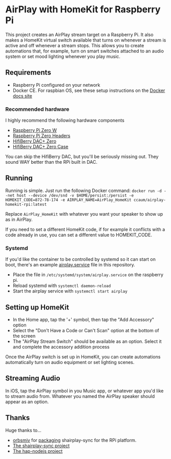 # AirPlay with HomeKit for Raspberry Pi

This project creates an AirPlay stream target on a Raspberry Pi. It also makes
a HomeKit virtual switch available that turns on whenever a stream is active
and off whenever a stream stops. This allows you to create automations
that, for example, turn on smart switches attached to an audio system or set
mood lighting whenever you play music.

## Requirements

* Raspberry Pi configured on your network
* Docker CE. For raspbian OS, see these setup instructions on the [Docker docs site](https://docs.docker.com/install/linux/docker-ce/debian/#upgrade-docker-ce-1)

### Recommended hardware

I highly recommend the following hardware components

* [Raspberry Pi Zero W](https://www.amazon.com/CanaKit-Raspberry-Wireless-Official-Supply/dp/B071L2ZQZX/ref=sr_1_2?s=pc&ie=UTF8&qid=1527567717&sr=1-2&keywords=raspberry+pi+zero+w&dpID=51zutywP8gL&preST=_SY300_QL70_&dpSrc=srch)
* [Raspberry Pi Zero Headers](https://www.amazon.com/Break-away-2x20-pin-Strip-Header-Raspberry/dp/B07CKQWLFF/ref=sr_1_3?s=electronics&ie=UTF8&qid=1527568280&sr=1-3&keywords=raspberry+pi+zero+break+away)
* [HifiBerry DAC+ Zero](https://www.hifiberry.com/shop/boards/hifiberry-dac-zero/)
* [HifiBerry DAC+ Zero Case](https://www.hifiberry.com/shop/cases/hifiberry-case-for-dac-zero/)

You can skip the HifiBerry DAC, but you'll be seriously missing out. They sound WAY better than the RPi built in DAC.

## Running

Running is simple. Just run the following Docker command:
`docker run -d --net host --device /dev/snd -v $HOME/persist:/persist -e HOMEKIT_CODE=872-78-174 -e AIRPLAY_NAME=AirPlay_HomeKit ccaum/airplay-homekit-rpi:latest`

Replace `AirPlay_HomeKit` with whatever you want your speaker to
show up as in AirPlay.

If you need to set a different HomeKit code, if for example it conflicts with a
code already in use, you can set a different value to HOMEKIT_CODE.

### Systemd

If you'd like the container to be controlled by systemd so it can start on
boot, there's an example [airplay.service](airplay.service) file in this
repository. 

* Place the file in `/etc/systemd/system/airplay.service` on the raspberry pi.
* Reload systemd with `systemctl daemon-reload`
* Start the airplay service with `systemctl start airplay`

## Setting up HomeKit

* In the Home app, tap the '+' symbol, then tap the "Add Accessory" option
* Select the "Don't Have a Code or Can't Scan" option at the bottom of the screen
* The "AirPlay Stream Switch" should be available as an option. Select it and complete the accessory addition process

Once the AirPlay switch is set up in HomeKit, you can create automations
automatically turn on audio equipment or set lighting scenes.

## Streaming Audio

In iOS, tap the AirPlay symbol in you Music app, or whatever app you'd like to
stream audio from. Whatever you named the AirPlay speaker should appear as 
an option.

## Thanks

Huge thanks to...

* [orbsmiv](https://github.com/orbsmiv) for [packaging](https://github.com/orbsmiv/docker-shairport-sync-rpi) shairplay-sync for the RPi platform.
* [The shairplay-sync project](https://github.com/mikebrady/shairport-sync)
* [The hap-nodejs project](https://github.com/KhaosT/HAP-NodeJS)
